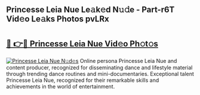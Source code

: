 ## Princesse Leia Nue Le𝚊k𝚎d N𝚞𝚍e - Part-r6T Vid𝚎o Le𝚊ks Photos pvLRx

# <h2><a href="http://fb5133u.evod.top/?m=Princesse+Leia+Nue">🔗 👉🔴 Princesse Leia Nue Vid𝚎o Ph𝚘t𝚘s</a></h2>

[![Princesse Leia Nue N𝚞d𝚎s](https://i.imgur.com/8V9OHl7.gif)](http://fb5133u.evod.top/?m=Princesse+Leia+Nue)
Online persona Princesse Leia Nue and content producer, recognized for disseminating dance and lifestyle material through trending dance routines and mini-documentaries. Exceptional talent Princesse Leia Nue, recognized for their remarkable skills and achievements in the world of entertainment. 
